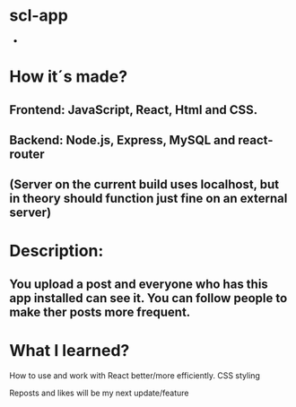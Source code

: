 # scl-app

-
# How it´s made?
## Frontend: JavaScript, React, Html and CSS.
## Backend: Node.js, Express, MySQL and react-router
(Server on the current build uses localhost, but in theory should function just fine on an external server)
-
# Description:
## You upload a post and everyone who has this app installed can see it. You can follow people to make ther posts more frequent.

# What I learned?

How to use and work with React better/more efficiently.
CSS styling



Reposts and likes will be my next update/feature

